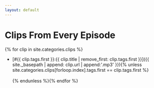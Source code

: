 ```yaml
---
layout: default
---
```


Clips From Every Episode
========================

{% for clip in site.categories.clips %}
- [#{{ clip.tags.first }}:{{ clip.title | remove_first: clip.tags.first }}]({{ site._basepath | append: clip.url | append:'.mp3' }}){% unless site.categories.clips[forloop.index].tags.first == clip.tags.first %}<br><br>{% endunless %}{% endfor %}